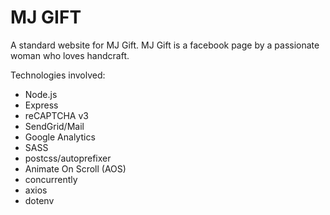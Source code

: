 # MJ GIFT

A standard website for MJ Gift. MJ Gift is a facebook page by a passionate woman who loves handcraft.

Technologies involved:

- Node.js
- Express
- reCAPTCHA v3
- SendGrid/Mail
- Google Analytics
- SASS
- postcss/autoprefixer
- Animate On Scroll (AOS)
- concurrently
- axios
- dotenv
